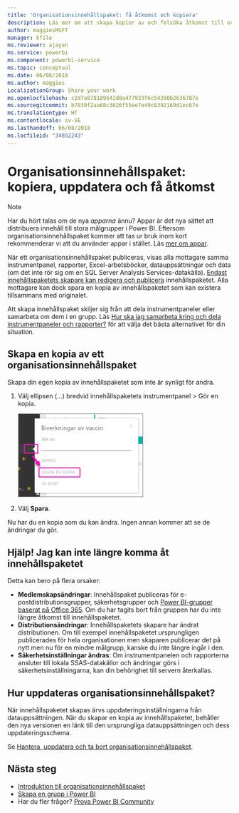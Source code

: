 ```yaml
---
title: 'Organisationsinnehållspaket: få åtkomst och kopiera'
description: Läs mer om att skapa kopior av och felsöka åtkomst till organisationsinnehållspaket i Power BI
author: maggiesMSFT
manager: kfile
ms.reviewer: ajayan
ms.service: powerbi
ms.component: powerbi-service
ms.topic: conceptual
ms.date: 06/08/2018
ms.author: maggies
LocalizationGroup: Share your work
ms.openlocfilehash: c2d7a878189542d8a477933f6c54390b2636787e
ms.sourcegitcommit: b7839f2aa68c3626f55ee7e49c8392169d1ec67e
ms.translationtype: HT
ms.contentlocale: sv-SE
ms.lasthandoff: 06/08/2018
ms.locfileid: "34852243"
---
```

# <a name="organizational-content-packs-copy-refresh-and-get-access"></a>Organisationsinnehållspaket: kopiera, uppdatera och få åtkomst
> [!NOTE]
> Har du hört talas om de nya *apparna* ännu? Appar är det nya sättet att distribuera innehåll till stora målgrupper i Power BI. Eftersom organisationsinnehållspaket kommer att tas ur bruk inom kort rekommenderar vi att du använder appar i stället. Läs [mer om appar](service-install-use-apps.md).
> 
> 

När ett organisationsinnehållspaket publiceras, visas alla mottagare samma instrumentpanel, rapporter, Excel-arbetsböcker, datauppsättningar och data (om det inte rör sig om en SQL Server Analysis Services-datakälla).  [Endast innehållspaketets skapare kan redigera och publicera](service-organizational-content-pack-manage-update-delete.md) innehållspaketet.  Alla mottagare kan dock spara en kopia av innehållspaketet som kan existera tillsammans med originalet.

Att skapa innehållspaket skiljer sig från att dela instrumentpaneler eller samarbeta om dem i en grupp. Läs [Hur ska jag samarbeta kring och dela instrumentpaneler och rapporter?](service-how-to-collaborate-distribute-dashboards-reports.md) för att välja det bästa alternativet för din situation.

## <a name="create-a-copy-of-an-organizational-content-pack"></a>Skapa en kopia av ett organisationsinnehållspaket
Skapa din egen kopia av innehållspaketet som inte är synligt för andra.

1. Välj ellipsen (...) bredvid innehållspaketets instrumentpanel > Gör en kopia.
   
    ![](media/service-organizational-content-pack-copy-refresh-access/power-bi-create-copy-organizational-content-pack.png)
2. Välj **Spara**.  

Nu har du en kopia som du kan ändra. Ingen annan kommer att se de ändringar du gör.

## <a name="help--i-can-no-longer-access-the-content-pack"></a>Hjälp!  Jag kan inte längre komma åt innehållspaketet
Detta kan bero på flera orsaker:

* **Medlemskapsändringar**: Innehållspaket publiceras för e-postdistributionsgrupper, säkerhetsgrupper och [Power BI-grupper baserat på Office 365](https://support.office.com/article/Create-a-group-in-Office-365-7124dc4c-1de9-40d4-b096-e8add19209e9).  Om du har tagits bort från gruppen har du inte längre åtkomst till innehållspaketet.
* **Distributionsändringar**: Innehållspaketets skapare har ändrat distributionen. Om till exempel innehållspaketet ursprungligen publicerades för hela organisationen men skaparen publicerar det på nytt men nu för en mindre målgrupp, kanske du inte längre ingår i den.
* **Säkerhetsinställningar ändras**: Om instrumentpanelen och rapporterna ansluter till lokala SSAS-datakällor och ändringar görs i säkerhetsinställningarna, kan din behörighet till servern återkallas.

## <a name="how-are-organizational-content-packs-refreshed"></a>Hur uppdateras organisationsinnehållspaket?
När innehållspaketet skapas ärvs uppdateringsinställningarna från datauppsättningen.  När du skapar en kopia av innehållspaketet, behåller den nya versionen en länk till den ursprungliga datauppsättningen och dess uppdateringsschema. 

Se [Hantera, uppdatera och ta bort organisationsinnehållspaket](service-organizational-content-pack-manage-update-delete.md).

## <a name="next-steps"></a>Nästa steg
* [Introduktion till organisationsinnehållspaket](service-organizational-content-pack-introduction.md)
* [Skapa en grupp i Power BI](service-create-distribute-apps.md)
* Har du fler frågor? [Prova Power BI Community](http://community.powerbi.com/)


